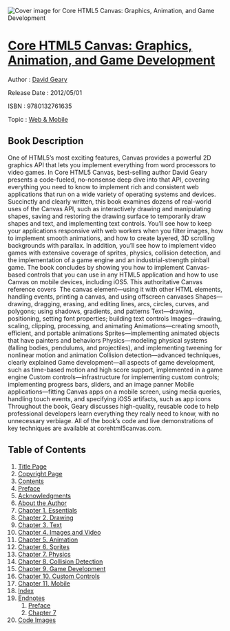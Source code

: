 ![Cover image for Core HTML5 Canvas: Graphics, Animation, and Game Development](https://imgdetail.ebookreading.net/cover/cover/web_mobile/EB9780132761635.jpg)

[Core HTML5 Canvas: Graphics, Animation, and Game Development](https://ebookreading.net/view/book/Core+HTML5+Canvas%3A+Graphics%2C+Animation%2C+and+Game+Development-EB9780132761635_1.html "Core HTML5 Canvas: Graphics, Animation, and Game Development")
====================================================================================================================

Author : [David Geary](https://ebookreading.net/search/author/David+Geary)

Release Date : 2012/05/01

ISBN : 9780132761635

Topic : [Web & Mobile](https://ebookreading.net/search/category/web-mobile)

Book Description
-----------------

One of HTML5’s most exciting features, Canvas provides a powerful 2D graphics API that lets you implement everything from word processors to video games. In Core HTML5 Canvas, best-selling author David Geary presents a code-fueled, no-nonsense deep dive into that API, covering everything you need to know to implement rich and consistent web applications that run on a wide variety of operating systems and devices.
Succinctly and clearly written, this book examines dozens of real-world uses of the Canvas API, such as interactively drawing and manipulating shapes, saving and restoring the drawing surface to temporarily draw shapes and text, and implementing text controls. You’ll see how to keep your applications responsive with web workers when you filter images, how to implement smooth animations, and how to create layered, 3D scrolling backgrounds with parallax. In addition, you’ll see how to implement video games with extensive coverage of sprites, physics, collision detection, and the implementation of a game engine and an industrial-strength pinball game. The book concludes by showing you how to implement Canvas-based controls that you can use in any HTML5 application and how to use Canvas on mobile devices, including iOS5. This authoritative Canvas reference covers 
 The canvas element—using it with other HTML elements, handling events, printing a canvas, and using offscreen canvases 
 Shapes—drawing, dragging, erasing, and editing lines, arcs, circles, curves, and polygons; using shadows, gradients, and patterns 
 Text—drawing, positioning, setting font properties; building text controls 
 Images—drawing, scaling, clipping, processing, and animating 
 Animations—creating smooth, efficient, and portable animations 
 Sprites—implementing animated objects that have painters and behaviors 
 Physics—modeling physical systems (falling bodies, pendulums, and projectiles), and implementing tweening for nonlinear motion and animation 
 Collision detection—advanced techniques, clearly explained 
 Game development—all aspects of game development, such as time-based motion and high score support, implemented in a game engine 
 Custom controls—infrastructure for implementing custom controls; implementing progress bars, sliders, and an image panner 
 Mobile applications—fitting Canvas apps on a mobile screen, using media queries, handling touch events, and specifying iOS5 artifacts, such as app icons  
Throughout the book, Geary discusses high-quality, reusable code to help professional developers learn everything they really need to know, with no unnecessary verbiage. All of the book’s code and live demonstrations of key techniques are available at corehtml5canvas.com.
              
Table of Contents
-----------------

1. [Title Page](https://ebookreading.net/view/book/Core+HTML5+Canvas%3A+Graphics%2C+Animation%2C+and+Game+Development-EB9780132761635_2.html)
1. [Copyright Page](https://ebookreading.net/view/book/Core+HTML5+Canvas%3A+Graphics%2C+Animation%2C+and+Game+Development-EB9780132761635_3.html)
1. [Contents](https://ebookreading.net/view/book/Core+HTML5+Canvas%3A+Graphics%2C+Animation%2C+and+Game+Development-EB9780132761635_4.html)
1. [Preface](https://ebookreading.net/view/book/Core+HTML5+Canvas%3A+Graphics%2C+Animation%2C+and+Game+Development-EB9780132761635_5.html)
1. [Acknowledgments](https://ebookreading.net/view/book/Core+HTML5+Canvas%3A+Graphics%2C+Animation%2C+and+Game+Development-EB9780132761635_6.html)
1. [About the Author](https://ebookreading.net/view/book/Core+HTML5+Canvas%3A+Graphics%2C+Animation%2C+and+Game+Development-EB9780132761635_7.html)
1. [Chapter 1. Essentials](https://ebookreading.net/view/book/Core+HTML5+Canvas%3A+Graphics%2C+Animation%2C+and+Game+Development-EB9780132761635_8.html)
1. [Chapter 2. Drawing](https://ebookreading.net/view/book/Core+HTML5+Canvas%3A+Graphics%2C+Animation%2C+and+Game+Development-EB9780132761635_9.html)
1. [Chapter 3. Text](https://ebookreading.net/view/book/Core+HTML5+Canvas%3A+Graphics%2C+Animation%2C+and+Game+Development-EB9780132761635_11.html)
1. [Chapter 4. Images and Video](https://ebookreading.net/view/book/Core+HTML5+Canvas%3A+Graphics%2C+Animation%2C+and+Game+Development-EB9780132761635_12.html)
1. [Chapter 5. Animation](https://ebookreading.net/view/book/Core+HTML5+Canvas%3A+Graphics%2C+Animation%2C+and+Game+Development-EB9780132761635_15.html)
1. [Chapter 6. Sprites](https://ebookreading.net/view/book/Core+HTML5+Canvas%3A+Graphics%2C+Animation%2C+and+Game+Development-EB9780132761635_16.html)
1. [Chapter 7. Physics](https://ebookreading.net/view/book/Core+HTML5+Canvas%3A+Graphics%2C+Animation%2C+and+Game+Development-EB9780132761635_17.html)
1. [Chapter 8. Collision Detection](https://ebookreading.net/view/book/Core+HTML5+Canvas%3A+Graphics%2C+Animation%2C+and+Game+Development-EB9780132761635_18.html)
1. [Chapter 9. Game Development](https://ebookreading.net/view/book/Core+HTML5+Canvas%3A+Graphics%2C+Animation%2C+and+Game+Development-EB9780132761635_0.html)
1. [Chapter 10. Custom Controls](https://ebookreading.net/view/book/Core+HTML5+Canvas%3A+Graphics%2C+Animation%2C+and+Game+Development-EB9780132761635_21.html)
1. [Chapter 11. Mobile](https://ebookreading.net/view/book/Core+HTML5+Canvas%3A+Graphics%2C+Animation%2C+and+Game+Development-EB9780132761635_22.html)
1. [Index](https://ebookreading.net/view/book/Core+HTML5+Canvas%3A+Graphics%2C+Animation%2C+and+Game+Development-EB9780132761635_23.html)
1. [Endnotes](https://ebookreading.net/view/book/Core+HTML5+Canvas%3A+Graphics%2C+Animation%2C+and+Game+Development-EB9780132761635_24.html)
    1. [Preface](https://ebookreading.net/view/book/Core+HTML5+Canvas%3A+Graphics%2C+Animation%2C+and+Game+Development-EB9780132761635_24.html#footnote1)
    1. [Chapter 7](https://ebookreading.net/view/book/Core+HTML5+Canvas%3A+Graphics%2C+Animation%2C+and+Game+Development-EB9780132761635_24.html#footnote2)
1. [Code Images](https://ebookreading.net/view/book/Core+HTML5+Canvas%3A+Graphics%2C+Animation%2C+and+Game+Development-EB9780132761635_0.html)
